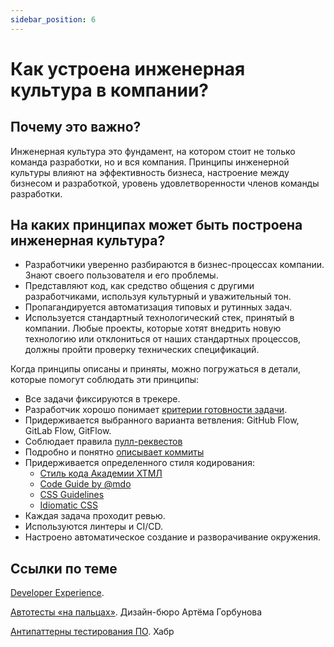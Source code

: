 ```yaml
---
sidebar_position: 6
---
```

# Как устроена инженерная культура в компании?

## Почему это важно? 
Инженерная культура это фундамент, на котором стоит не только команда разработки, но и вся компания. Принципы инженерной культуры влияют на эффективность бизнеса, настроение между бизнесом и разработкой, уровень удовлетворенности членов команды разработки.

## На каких принципах может быть построена инженерная культура?
- Разработчики уверенно разбираются в бизнес-процессах компании. Знают своего пользователя и его проблемы. 
- Представляют код, как средство общения с другими разработчиками, используя культурный и уважительный тон. 
- Пропагандируется автоматизация типовых и рутинных задач.
- Используется стандартный технологический стек, принятый в компании. Любые проекты, которые хотят внедрить новую технологию или отклониться от наших стандартных процессов, должны пройти проверку технических спецификаций.

Когда принципы описаны и приняты, можно погружаться в детали, которые помогут соблюдать эти принципы:
- Все задачи фиксируются в трекере.
- Разработчик хорошо понимает [критерии готовности задачи](dod.md).
- Придерживается выбранного варианта ветвления: GitHub Flow, GitLab Flow, GitFlow.
- Соблюдает правила [пулл-реквестов](./attachments/mtrlPullRequestRules.pdf)
- Подробно и понятно [описывает коммиты](./attachments/commitNikitaSivakov.pdf)
- Придерживается определенного стиля кодирования:
  - [Стиль кода Академии ХТМЛ](http://codeguide.academy/html-css.html)
  - [Code Guide by @mdo](http://codeguide.co/)
  - [CSS Guidelines](https://cssguidelin.es/)
  - [Idiomatic CSS](https://github.com/necolas/idiomatic-css)
- Каждая задача проходит ревью.
- Используются линтеры и CI/CD.
- Настроено автоматическое создание и разворачивание окружения.

## Ссылки по теме
[Developer Experience](https://t.me/pmdaily/1012).

[Автотесты «на пальцах»](https://bureau.ru/soviet/20200213/). Дизайн-бюро Артёма Горбунова

[Антипаттерны тестирования ПО](https://habr.com/ru/post/358178/). Хабр